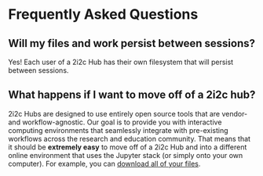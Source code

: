 # Frequently Asked Questions

## Will my files and work persist between sessions?

Yes! Each user of a 2i2c Hub has their own filesystem that will persist between sessions.

## What happens if I want to move off of a 2i2c hub?

2i2c Hubs are designed to use entirely open source tools that are vendor- and workflow-agnostic. Our goal is to provide you with interactive computing environments that seamlessly integrate with pre-existing workflows across the research and education community. That means that it should be **extremely easy** to move off of a 2i2c Hub and into a different online environment that uses the Jupyter stack (or simply onto your own computer). For example, you can [download all of your files](download-as-pdf).
